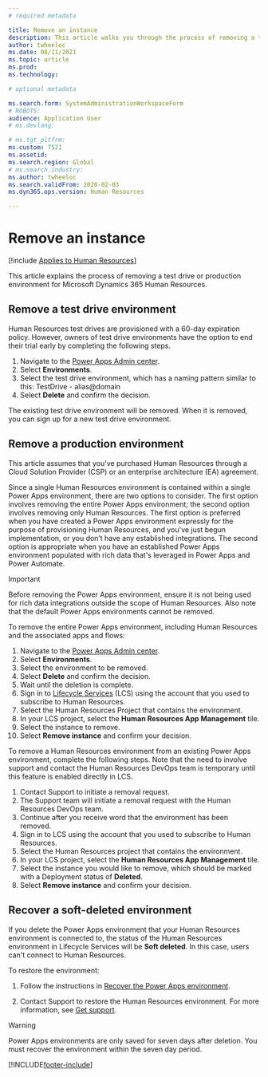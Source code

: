 ```yaml
---
# required metadata

title: Remove an instance
description: This article walks you through the process of removing a test drive or production environment for Microsoft Dynamics 365 Human Resources.
author: twheeloc
ms.date: 08/11/2021
ms.topic: article
ms.prod: 
ms.technology: 

# optional metadata

ms.search.form: SystemAdministrationWorkspaceForm
# ROBOTS: 
audience: Application User
# ms.devlang: 

# ms.tgt_pltfrm: 
ms.custom: 7521
ms.assetid: 
ms.search.region: Global
# ms.search.industry: 
ms.author: twheeloc
ms.search.validFrom: 2020-02-03
ms.dyn365.ops.version: Human Resources

---
```


# Remove an instance

[!include [Applies to Human Resources](../includes/applies-to-hr.md)]

This article explains the process of removing a test drive or production environment for Microsoft Dynamics 365 Human Resources.

## Remove a test drive environment

Human Resources test drives are provisioned with a 60-day expiration policy. However, owners of test drive environments have the option to end their trial early by completing the following steps. 

1. Navigate to the [Power Apps Admin center](https://admin.businessplatform.microsoft.com/).
2. Select **Environments**.
3. Select the test drive environment, which has a naming pattern similar to this: TestDrive - alias@domain
4. Select **Delete** and confirm the decision. 

The existing test drive environment will be removed. When it is removed, you can sign up for a new test drive environment. 

## Remove a production environment

This article assumes that you've purchased Human Resources through a Cloud Solution Provider (CSP) or an enterprise architecture (EA) agreement. 

Since a single Human Resources environment is contained within a single Power Apps environment, there are two options to consider. The first option involves removing the entire Power Apps environment; the second option involves removing only Human Resources. The first option is preferred when you have created a Power Apps environment expressly for the purpose of provisioning Human Resources, and you've just begun implementation, or you don’t have any established integrations. The second option is appropriate when you have an established Power Apps environment populated with rich data that's leveraged in Power Apps and Power Automate.

> [!Important]
> Before removing the Power Apps environment, ensure it is not being used for rich data integrations outside the scope of Human Resources. Also note that the default Power Apps environments cannot be removed. 

To remove the entire Power Apps environment, including Human Resources and the associated apps and flows:

1. Navigate to the [Power Apps Admin center](https://admin.businessplatform.microsoft.com/).
2. Select **Environments**.
3. Select the environment to be removed.
4. Select **Delete** and confirm the decision. 
5. Wait until the deletion is complete.
6. Sign in to [Lifecycle Services](https://lcs.dynamics.com/Logon/Index) (LCS) using the account that you used to subscribe to Human Resources. 
7. Select the Human Resources Project that contains the environment. 
8. In your LCS project, select the **Human Resources App Management** tile. 
9. Select the instance to remove. 
10. Select **Remove instance** and confirm your decision.  

To remove a Human Resources environment from an existing Power Apps environment, complete the following steps. Note that the need to involve support and contact the Human Resources DevOps team is temporary until this feature is enabled directly in LCS.

1. Contact Support to initiate a removal request.
2. The Support team will initiate a removal request with the Human Resources DevOps team. 
3. Continue after you receive word that the environment has been removed.
4. Sign in to LCS using the account that you used to subscribe to Human Resources. 
5. Select the Human Resources project that contains the environment. 
6. In your LCS project, select the **Human Resources App Management** tile. 
7. Select the instance you would like to remove, which should be marked with a Deployment status of **Deleted**.
8. Select **Remove instance** and confirm your decision. 

## Recover a soft-deleted environment

If you delete the Power Apps environment that your Human Resources environment is connected to, the status of the Human Resources environment in Lifecycle Services will be **Soft deleted**. In this case, users can't connect to Human Resources.

To restore the environment:

1. Follow the instructions in [Recover the Power Apps environment](/power-platform/admin/recover-environment).

2. Contact Support to restore the Human Resources environment. For more information, see [Get support](../fin-ops-core/dev-itpro/lifecycle-services/lcs-support.md).

> [!Warning]
> Power Apps environments are only saved for seven days after deletion. You must recover the environment within the seven day period.


[!INCLUDE[footer-include](../includes/footer-banner.md)]
